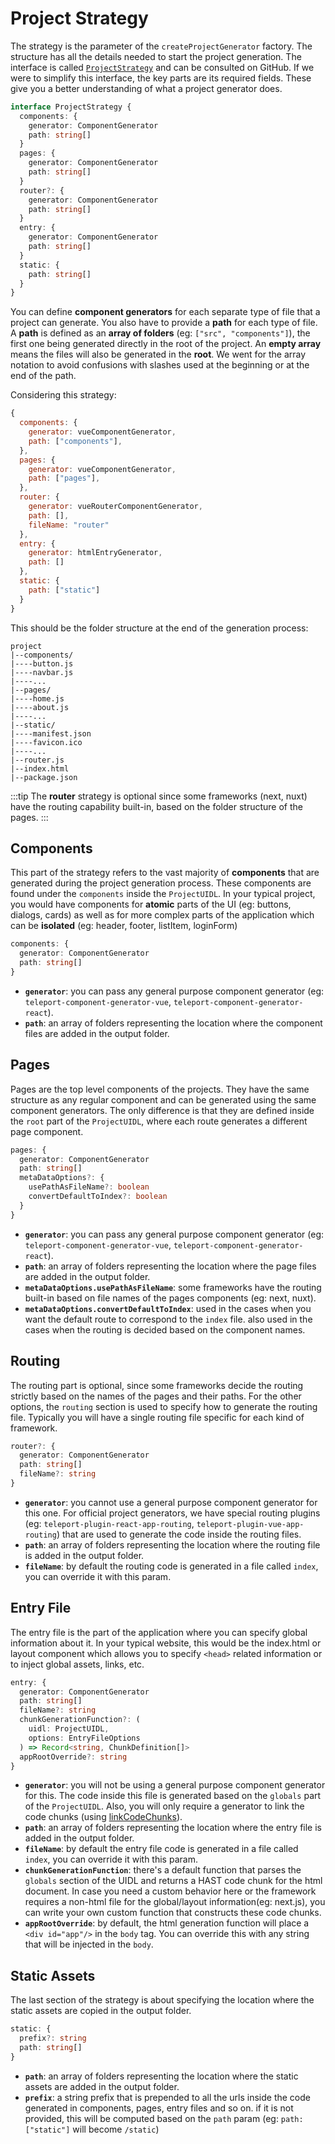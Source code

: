 # Project Strategy

The strategy is the parameter of the `createProjectGenerator` factory. The structure has all the details needed to start the project generation. The interface is called [`ProjectStrategy`](https://github.com/teleporthq/teleport-code-generators/blob/master/packages/teleport-project-generator/src/types.ts#L3) and can be consulted on GitHub. If we were to simplify this interface, the key parts are its required fields. These give you a better understanding of what a project generator does.

```typescript
interface ProjectStrategy {
  components: {
    generator: ComponentGenerator
    path: string[]
  }
  pages: {
    generator: ComponentGenerator
    path: string[]
  }
  router?: {
    generator: ComponentGenerator
    path: string[]
  }
  entry: {
    generator: ComponentGenerator
    path: string[]
  }
  static: {
    path: string[]
  }
}
```

You can define **component generators** for each separate type of file that a project can generate. You also have to provide a **path** for each type of file. A **path** is defined as an **array of folders** (eg: `["src", "components"]`), the first one being generated directly in the root of the project. An **empty array** means the files will also be generated in the **root**. We went for the array notation to avoid confusions with slashes used at the beginning or at the end of the path.

Considering this strategy:

```javascript
{
  components: {
    generator: vueComponentGenerator,
    path: ["components"],
  },
  pages: {
    generator: vueComponentGenerator,
    path: ["pages"],
  },
  router: {
    generator: vueRouterComponentGenerator,
    path: [],
    fileName: "router"
  },
  entry: {
    generator: htmlEntryGenerator,
    path: []
  },
  static: {
    path: ["static"]
  }
}
```

This should be the folder structure at the end of the generation process:

```
project
|--components/
|----button.js
|----navbar.js
|----...
|--pages/
|----home.js
|----about.js
|----...
|--static/
|----manifest.json
|----favicon.ico
|----...
|--router.js
|--index.html
|--package.json
```

:::tip
The **router** strategy is optional since some frameworks (next, nuxt) have the routing capability built-in, based on the folder structure of the pages.
:::

## Components

This part of the strategy refers to the vast majority of **components** that are generated during the project generation process. These components are found under the `components` inside the `ProjectUIDL`. In your typical project, you would have components for **atomic** parts of the UI (eg: buttons, dialogs, cards) as well as for more complex parts of the application which can be **isolated** (eg: header, footer, listItem, loginForm)

```ts
components: {
  generator: ComponentGenerator
  path: string[]
}
```

 - **`generator`**: you can pass any general purpose component generator (eg: `teleport-component-generator-vue`, `teleport-component-generator-react`).
 - **`path`**: an array of folders representing the location where the component files are added in the output folder.

## Pages

Pages are the top level components of the projects. They have the same structure as any regular component and can be generated using the same component generators. The only difference is that they are defined inside the `root` part of the `ProjectUIDL`, where each route generates a different page component.

```ts
pages: {
  generator: ComponentGenerator
  path: string[]
  metaDataOptions?: {
    usePathAsFileName?: boolean
    convertDefaultToIndex?: boolean
  }
}
```

 - **`generator`**: you can pass any general purpose component generator (eg: `teleport-component-generator-vue`, `teleport-component-generator-react`).
 - **`path`**: an array of folders representing the location where the page files are added in the output folder.
 - **`metaDataOptions.usePathAsFileName`**: some frameworks have the routing built-in based on file names of the pages components (eg: next, nuxt).
 - **`metaDataOptions.convertDefaultToIndex`**: used in the cases when you want the default route to correspond to the `index` file. also used in the cases when the routing is decided based on the component names.

## Routing

The routing part is optional, since some frameworks decide the routing strictly based on the names of the pages and their paths. For the other options, the `routing` section is used to specify how to generate the routing file. Typically you will have a single routing file specific for each kind of framework.

```ts
router?: {
  generator: ComponentGenerator
  path: string[]
  fileName?: string
}
```

 - **`generator`**: you cannot use a general purpose component generator for this one. For official project generators, we have special routing plugins (eg: `teleport-plugin-react-app-routing`, `teleport-plugin-vue-app-routing`) that are used to generate the code inside the routing files.
 - **`path`**: an array of folders representing the location where the routing file is added in the output folder.
 - **`fileName`**: by default the routing code is generated in a file called `index`, you can override it with this param.

## Entry File

The entry file is the part of the application where you can specify global information about it. In your typical website, this would be the index.html or layout component which allows you to specify `<head>` related information or to inject global assets, links, etc.

```ts
entry: {
  generator: ComponentGenerator
  path: string[]
  fileName?: string
  chunkGenerationFunction?: (
    uidl: ProjectUIDL,
    options: EntryFileOptions
  ) => Record<string, ChunkDefinition[]>
  appRootOverride?: string
}
```

 - **`generator`**: you will not be using a general purpose component generator for this. The code inside this file is generated based on the `globals` part of the `ProjectUIDL`. Also, you will only require a generator to link the code chunks (using [linkCodeChunks](/component-generators/api-reference.html#linkcodechunks)).
 - **`path`**: an array of folders representing the location where the entry file is added in the output folder.
 - **`fileName`**: by default the entry file code is generated in a file called `index`, you can override it with this param.
 - **`chunkGenerationFunction`**: there's a default function that parses the `globals` section of the UIDL and returns a HAST code chunk for the html document. In case you need a custom behavior here or the framework requires a non-html file for the global/layout information(eg: next.js), you can write your own custom function that constructs these code chunks.
 - **`appRootOverride`**: by default, the html generation function will place a `<div id="app"/>` in the `body` tag. You can override this with any string that will be injected in the `body`.


## Static Assets

The last section of the strategy is about specifying the location where the static assets are copied in the output folder.

```ts
static: {
  prefix?: string
  path: string[]
}
```

- **`path`**: an array of folders representing the location where the static assets are added in the output folder.
- **`prefix`**: a string prefix that is prepended to all the urls inside the code generated in components, pages, entry files and so on. if it is not provided, this will be computed based on the `path` param (eg: `path: ["static"]` will become `/static`)